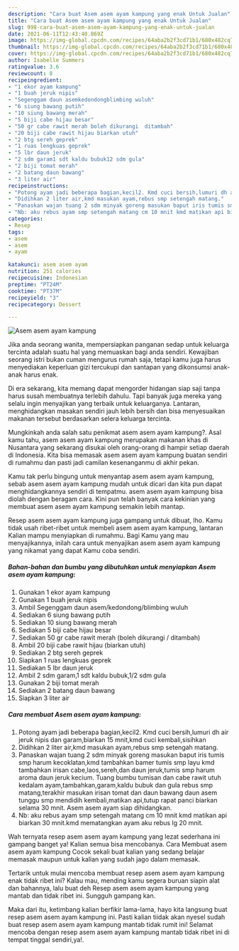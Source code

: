 ```yaml
---
description: "Cara buat Asem asem ayam kampung yang enak Untuk Jualan"
title: "Cara buat Asem asem ayam kampung yang enak Untuk Jualan"
slug: 998-cara-buat-asem-asem-ayam-kampung-yang-enak-untuk-jualan
date: 2021-06-11T12:43:40.869Z
image: https://img-global.cpcdn.com/recipes/64aba2b2f3cd71b1/680x482cq70/asem-asem-ayam-kampung-foto-resep-utama.jpg
thumbnail: https://img-global.cpcdn.com/recipes/64aba2b2f3cd71b1/680x482cq70/asem-asem-ayam-kampung-foto-resep-utama.jpg
cover: https://img-global.cpcdn.com/recipes/64aba2b2f3cd71b1/680x482cq70/asem-asem-ayam-kampung-foto-resep-utama.jpg
author: Isabelle Summers
ratingvalue: 3.6
reviewcount: 8
recipeingredient:
- "1 ekor ayam kampung"
- "1 buah jeruk nipis"
- "Segenggam daun asemkedondongblimbing wuluh"
- "6 siung bawang putih"
- "10 siung bawang merah"
- "5 biji cabe hijau besar"
- "50 gr cabe rawit merah boleh dikurangi  ditambah"
- "20 biji cabe rawit hijau biarkan utuh"
- "2 btg sereh geprek"
- "1 ruas lengkuas geprek"
- "5 lbr daun jeruk"
- "2 sdm garam1 sdt kaldu bubuk12 sdm gula"
- "2 biji tomat merah"
- "2 batang daun bawang"
- "3 liter air"
recipeinstructions:
- "Potong ayam jadi beberapa bagian,kecil2. Kmd cuci bersih,lumuri dh air jeruk nipis dan garam,biarkan 15 mnit,kmd cuci kembali,sisihkan"
- "Didihkan 2 liter air,kmd masukan ayam,rebus smp setengah matang."
- "Panaskan wajan tuang 2 sdm minyak goreng masukan baput iris tumis smp harum kecoklatan,kmd tambahkan bamer tumis smp layu kmd tambahkan irisan cabe,laos,sereh,dan daun jeruk,tumis smp harum aroma daun jeruk kecium. Tuang bumbu tumisan dan cabe rawit utuh kedalam ayam,tambahkan,garam,kaldu bubuk dan gula rebus smp matang,terakhir masukan irisan tomat dan daun bawang daun asem tunggu smp mendidih kembali,matikan api,tutup rapat panci biarkan selama 30 mnit. Asem asem ayam siap dihidangkan."
- "Nb: aku rebus ayam smp setengah matang cm 10 mnit kmd matikan api biarkan 30 mnit.kmd mematangkan ayam aku rebus lg 20 mnit."
categories:
- Resep
tags:
- asem
- asem
- ayam

katakunci: asem asem ayam 
nutrition: 251 calories
recipecuisine: Indonesian
preptime: "PT24M"
cooktime: "PT37M"
recipeyield: "3"
recipecategory: Dessert

---
```



![Asem asem ayam kampung](https://img-global.cpcdn.com/recipes/64aba2b2f3cd71b1/680x482cq70/asem-asem-ayam-kampung-foto-resep-utama.jpg)

Jika anda seorang wanita, mempersiapkan panganan sedap untuk keluarga tercinta adalah suatu hal yang memuaskan bagi anda sendiri. Kewajiban seorang istri bukan cuman mengurus rumah saja, tetapi kamu juga harus menyediakan keperluan gizi tercukupi dan santapan yang dikonsumsi anak-anak harus enak.

Di era  sekarang, kita memang dapat mengorder hidangan siap saji tanpa harus susah membuatnya terlebih dahulu. Tapi banyak juga mereka yang selalu ingin menyajikan yang terbaik untuk keluarganya. Lantaran, menghidangkan masakan sendiri jauh lebih bersih dan bisa menyesuaikan makanan tersebut berdasarkan selera keluarga tercinta. 



Mungkinkah anda salah satu penikmat asem asem ayam kampung?. Asal kamu tahu, asem asem ayam kampung merupakan makanan khas di Nusantara yang sekarang disukai oleh orang-orang di hampir setiap daerah di Indonesia. Kita bisa memasak asem asem ayam kampung buatan sendiri di rumahmu dan pasti jadi camilan kesenanganmu di akhir pekan.

Kamu tak perlu bingung untuk menyantap asem asem ayam kampung, sebab asem asem ayam kampung mudah untuk dicari dan kita pun dapat menghidangkannya sendiri di tempatmu. asem asem ayam kampung bisa diolah dengan beragam cara. Kini pun telah banyak cara kekinian yang membuat asem asem ayam kampung semakin lebih mantap.

Resep asem asem ayam kampung juga gampang untuk dibuat, lho. Kamu tidak usah ribet-ribet untuk membeli asem asem ayam kampung, lantaran Kalian mampu menyiapkan di rumahmu. Bagi Kamu yang mau menyajikannya, inilah cara untuk menyajikan asem asem ayam kampung yang nikamat yang dapat Kamu coba sendiri.

<!--inarticleads1-->

##### Bahan-bahan dan bumbu yang dibutuhkan untuk menyiapkan Asem asem ayam kampung:

1. Gunakan 1 ekor ayam kampung
1. Gunakan 1 buah jeruk nipis
1. Ambil Segenggam daun asem/kedondong/blimbing wuluh
1. Sediakan 6 siung bawang putih
1. Sediakan 10 siung bawang merah
1. Sediakan 5 biji cabe hijau besar
1. Sediakan 50 gr cabe rawit merah (boleh dikurangi / ditambah)
1. Ambil 20 biji cabe rawit hijau (biarkan utuh)
1. Sediakan 2 btg sereh geprek
1. Siapkan 1 ruas lengkuas geprek
1. Sediakan 5 lbr daun jeruk
1. Ambil 2 sdm garam,1 sdt kaldu bubuk,1/2 sdm gula
1. Gunakan 2 biji tomat merah
1. Sediakan 2 batang daun bawang
1. Siapkan 3 liter air




<!--inarticleads2-->

##### Cara membuat Asem asem ayam kampung:

1. Potong ayam jadi beberapa bagian,kecil2. Kmd cuci bersih,lumuri dh air jeruk nipis dan garam,biarkan 15 mnit,kmd cuci kembali,sisihkan
1. Didihkan 2 liter air,kmd masukan ayam,rebus smp setengah matang.
1. Panaskan wajan tuang 2 sdm minyak goreng masukan baput iris tumis smp harum kecoklatan,kmd tambahkan bamer tumis smp layu kmd tambahkan irisan cabe,laos,sereh,dan daun jeruk,tumis smp harum aroma daun jeruk kecium. Tuang bumbu tumisan dan cabe rawit utuh kedalam ayam,tambahkan,garam,kaldu bubuk dan gula rebus smp matang,terakhir masukan irisan tomat dan daun bawang daun asem tunggu smp mendidih kembali,matikan api,tutup rapat panci biarkan selama 30 mnit. Asem asem ayam siap dihidangkan.
1. Nb: aku rebus ayam smp setengah matang cm 10 mnit kmd matikan api biarkan 30 mnit.kmd mematangkan ayam aku rebus lg 20 mnit.




Wah ternyata resep asem asem ayam kampung yang lezat sederhana ini gampang banget ya! Kalian semua bisa mencobanya. Cara Membuat asem asem ayam kampung Cocok sekali buat kalian yang sedang belajar memasak maupun untuk kalian yang sudah jago dalam memasak.

Tertarik untuk mulai mencoba membuat resep asem asem ayam kampung enak tidak ribet ini? Kalau mau, mending kamu segera buruan siapin alat dan bahannya, lalu buat deh Resep asem asem ayam kampung yang mantab dan tidak ribet ini. Sungguh gampang kan. 

Maka dari itu, ketimbang kalian berfikir lama-lama, hayo kita langsung buat resep asem asem ayam kampung ini. Pasti kalian tiidak akan nyesel sudah buat resep asem asem ayam kampung mantab tidak rumit ini! Selamat mencoba dengan resep asem asem ayam kampung mantab tidak ribet ini di tempat tinggal sendiri,ya!.

